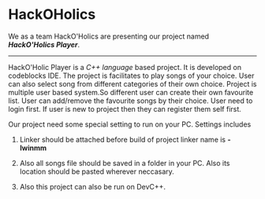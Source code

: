 # HackOHolics

   We as a team HackO'Holics are presenting our project named ***HackO'Holics Player***.
   *************************************************************************************************
   
   
HackO'Holic Player is a *C++ language* based project. It is developed on codeblocks IDE.
The project is facilitates to play songs of your choice. User can also select song from different categories of their own choice.
Project is multiple user based system.So different user can create their own favourite list.
User can add/remove the favourite songs by their choice. User need to login first. If user is new to project then they can register them self first.

Our project need some special setting to run on your PC. Settings includes 

1. Linker should be attached before build of project linker name is **-lwinmm**

2. Also all songs file should be saved in a folder in your PC. Also its location should be pasted wherever neccasary. 
3. Also this project can also be run on DevC++.

